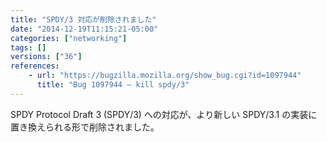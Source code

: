 ```yaml
---
title: "SPDY/3 対応が削除されました"
date: "2014-12-19T11:15:21-05:00"
categories: ["networking"]
tags: []
versions: ["36"]
references:
    - url: "https://bugzilla.mozilla.org/show_bug.cgi?id=1097944"
      title: "Bug 1097944 – kill spdy/3"
---
```

SPDY Protocol Draft 3 (SPDY/3) への対応が、より新しい SPDY/3.1 の実装に置き換えられる形で削除されました。
